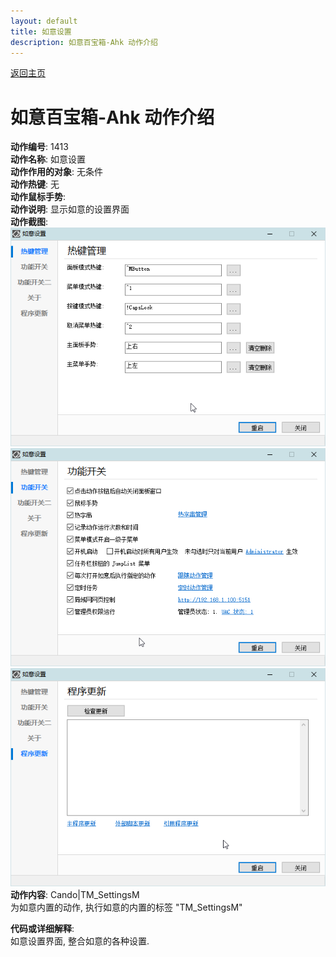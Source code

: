 ```yaml
---
layout: default
title: 如意设置
description: 如意百宝箱-Ahk 动作介绍
---
```

<link rel="stylesheet" href="../Actions/css/atom-one-light.min.css">
<script src="../Actions/js/highlight.min.js"></script>
<script>hljs.highlightAll();</script>

[返回主页](../index.md)

# [](#header-2) 如意百宝箱-Ahk 动作介绍

**动作编号**: 1413  
**动作名称**: 如意设置  
**动作作用的对象**: 无条件  
**动作热键**: 无  
**动作鼠标手势**:  
**动作说明**: 显示如意的设置界面  
**动作截图**:  
  ![如意设置](img1/1413-1.png)  
  ![如意设置](img1/1413-2.png)  
  ![如意设置](img1/1413-3.png)  
**动作内容**: Cando|TM_SettingsM  
为如意内置的动作, 执行如意的内置的标签 "TM_SettingsM"  

**代码或详细解释**:  
如意设置界面, 整合如意的各种设置.  